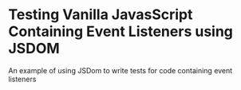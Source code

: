 # Testing Vanilla JavasScript Containing Event Listeners using JSDOM
An example of using JSDom to write tests for code containing event listeners
